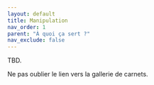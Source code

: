 ```yaml
---
layout: default
title: Manipulation
nav_order: 1
parent: "À quoi ça sert ?"
nav_exclude: false
---
```


TBD.

Ne pas oublier le lien vers la gallerie de carnets.
